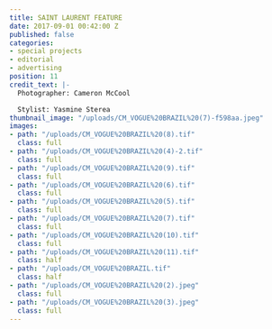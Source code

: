 ```yaml
---
title: SAINT LAURENT FEATURE
date: 2017-09-01 00:42:00 Z
published: false
categories:
- special projects
- editorial
- advertising
position: 11
credit_text: |-
  Photographer: Cameron McCool

  Stylist: Yasmine Sterea
thumbnail_image: "/uploads/CM_VOGUE%20BRAZIL%20(7)-f598aa.jpeg"
images:
- path: "/uploads/CM_VOGUE%20BRAZIL%20(8).tif"
  class: full
- path: "/uploads/CM_VOGUE%20BRAZIL%20(4)-2.tif"
  class: full
- path: "/uploads/CM_VOGUE%20BRAZIL%20(9).tif"
  class: full
- path: "/uploads/CM_VOGUE%20BRAZIL%20(6).tif"
  class: full
- path: "/uploads/CM_VOGUE%20BRAZIL%20(5).tif"
  class: full
- path: "/uploads/CM_VOGUE%20BRAZIL%20(7).tif"
  class: full
- path: "/uploads/CM_VOGUE%20BRAZIL%20(10).tif"
  class: full
- path: "/uploads/CM_VOGUE%20BRAZIL%20(11).tif"
  class: half
- path: "/uploads/CM_VOGUE%20BRAZIL.tif"
  class: half
- path: "/uploads/CM_VOGUE%20BRAZIL%20(2).jpeg"
  class: full
- path: "/uploads/CM_VOGUE%20BRAZIL%20(3).jpeg"
  class: full
---
```


